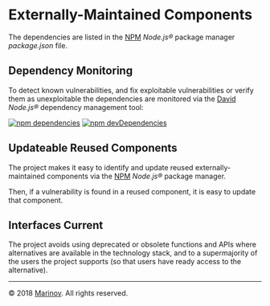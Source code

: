 # Externally-Maintained Components

The dependencies are listed in the [NPM](https://www.npmjs.com/ "NPM") *Node.js®* package manager *package.json* file.

## Dependency Monitoring

To detect known vulnerabilities, and fix exploitable vulnerabilities or verify them as unexploitable the dependencies are monitored via the [David](https://david-dm.org/ "David") *Node.js®* dependency management tool:

[![npm dependencies](https://status.david-dm.org/gh/Yrkki/cv-generator-fe.svg)](https://david-dm.org/Yrkki/cv-generator-fe "npm dependencies")
[![npm devDependencies](https://status.david-dm.org/gh/Yrkki/cv-generator-fe.svg?type=dev)](https://david-dm.org/Yrkki/cv-generator-fe?type=dev "npm devDependencies")

## Updateable Reused Components

The project makes it easy to identify and update reused externally-maintained components via the [NPM](https://www.npmjs.com/ "NPM") *Node.js®* package manager.

Then, if a vulnerability is found in a reused component, it is easy to update that component.

## Interfaces Current

The project avoids using deprecated or obsolete functions and APIs where alternatives are available in the technology stack, and to a supermajority of the users the project supports (so that users have ready access to the alternative).

---

© 2018 [Marinov](http://marinov.link "Marinov"). All rights reserved.
